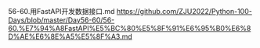 56-60.用FastAPI开发数据接口.md
https://github.com/ZJU2022/Python-100-Days/blob/master/Day56-60/56-60.%E7%94%A8FastAPI%E5%BC%80%E5%8F%91%E6%95%B0%E6%8D%AE%E6%8E%A5%E5%8F%A3.md 